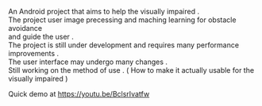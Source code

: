 An Android project that aims to help the visually impaired .   
The project user image precessing and maching learning for obstacle avoidance   
    and guide the user .  
The project is still under development and requires many performance improvements .  
The user interface may undergo many changes .  
Still working on the method of use . ( How to make it actually usable for the visually impaired )  
  
Quick demo at https://youtu.be/BclsrIvatfw
